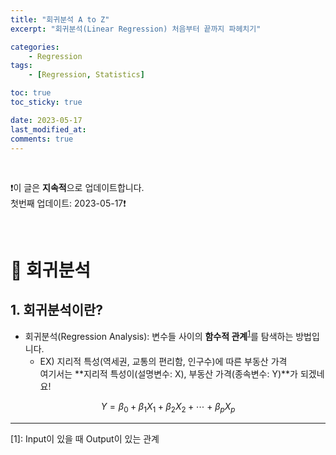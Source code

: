 ```yaml
---
title: "회귀분석 A to Z"
excerpt: "회귀분석(Linear Regression) 처음부터 끝까지 파헤치기"

categories:
    - Regression
tags:
    - [Regression, Statistics]

toc: true
toc_sticky: true

date: 2023-05-17
last_modified_at: 
comments: true
---
```

<br>

❗️이 글은 **지속적**으로 업데이트합니다.<br>
첫번째 업데이트: 2023-05-17❗️

<br>


# 🚩 회귀분석

## 1. 회귀분석이란?

* 회귀분석(Regression Analysis): 변수들 사이의 **함수적 관계**<sup>[1](#footnote_1)</sup>를 탐색하는 방법입니다.
    * EX) 지리적 특성(역세권, 교통의 편리함, 인구수)에 따른 부동산 가격<br>
    여기서는 **지리적 특성이(설명변수: X), 부동산 가격(종속변수: Y)**가 되겠네요!

$$Y = \beta_{0} + \beta_{1}X_{1}+ \beta_{2}X_{2}+ \cdots + \beta_{p}X_{p}$$




---


<a name="footnote_1">[1]</a>: Input이 있을 때 Output이 있는 관계
